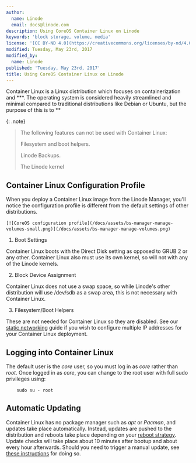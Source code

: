```yaml
---
author:
  name: Linode
  email: docs@linode.com
description: Using CoreOS Container Linux on Linode
keywords: 'block storage, volume, media'
license: '[CC BY-ND 4.0](https://creativecommons.org/licenses/by-nd/4.0)'
modified: Tuesday, May 23rd, 2017
modified_by:
  name: Linode
published: 'Tuesday, May 23rd, 2017'
title: Using CoreOS Container Linux on Linode
---
```


Container Linux is a Linux distribution which focuses on containerization and ***. The operating system is considered heavily streamlined and minimal compared to traditional distributions like Debian or Ubuntu, but the purpose of this is to **


{: .note}
> The following features can not be used with Container Linux:
>
>  Filesystem and boot helpers.
>
>  Linode Backups.
>
>  The Linode kernel



## Container Linux Configuration Profile

When you deploy a Container Linux image from the Linode Manager, you'll notice the configuration profile is different from the default settings of other distributions.

    [![CoreOS configuration profile](/docs/assets/bs-manager-manage-volumes-small.png)](/docs/assets/bs-manager-manage-volumes.png)

1.  Boot Settings

  Container Linux boots with the Direct Disk setting as opposed to GRUB 2 or any other. Container Linux also must use its own kernel, so will not with any of the Linode kernels.

2.  Block Device Assignment

  Container Linux does not use a swap space, so while Linode's other distribution will use /dev/sdb as a swap area, this is not necessary with Container Linux.

3.  Filesystem/Boot Helpers

  These are not needed for Container Linux so they are disabled. See our [static networking](https://www.linode.com/docs/networking/linux-static-ip-configuration/#coreos) guide if you wish to configure multiple IP addresses for your Container Linux deployment.


## Logging into Container Linux

The default user is the *core* user, so you must log in as *core* rather than *root*. Once logged in as *core*, you can change to the root user with full sudo privileges using:

        sudo su - root

## Automatic Updating

Container Linux has no package manager such as *apt* or *Pacman*, and updates take place automatically. Instead, updates are pushed to the distribution and reboots take place depending on your [reboot strategy](https://coreos.com/os/docs/latest/update-strategies.html). Update checks will take place about 10 minutes after bootup and about every hour afterwards. Should you need to trigger a manual update, see [these instructions](https://coreos.com/os/docs/latest/update-strategies.html#manually-triggering-an-update) for doing so.